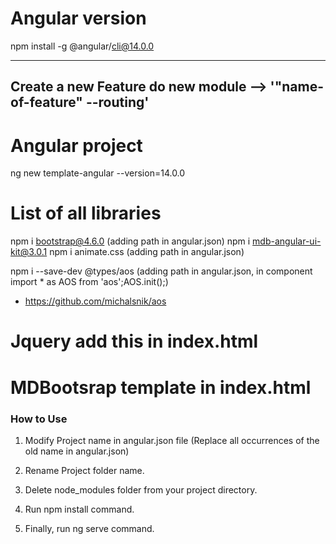 # Angular version 
npm install -g @angular/cli@14.0.0

---
Create a new Feature
do new module --> '"name-of-feature" --routing'
---

# Angular project
ng new template-angular --version=14.0.0

# List of all libraries

npm i bootstrap@4.6.0 (adding path in angular.json)
npm i mdb-angular-ui-kit@3.0.1
npm i animate.css (adding path in angular.json)

npm i --save-dev @types/aos 
    (adding path in angular.json, 
    in component import * as AOS from 'aos';AOS.init();)
- https://github.com/michalsnik/aos

# Jquery add this in index.html
  <script src="https://ajax.googleapis.com/ajax/libs/jquery/3.6.3/jquery.min.js"></script>
# MDBootsrap template in index.html
  <link href="https://cdnjs.cloudflare.com/ajax/libs/mdb-ui-kit/6.1.0/mdb.min.css" rel="stylesheet"/>


### How to Use

1. Modify Project name in angular.json file (Replace all occurrences of the old name in angular.json)

2. Rename Project folder name.

3. Delete node_modules folder from your project directory.

4. Run npm install command.

5. Finally, run ng serve command.
